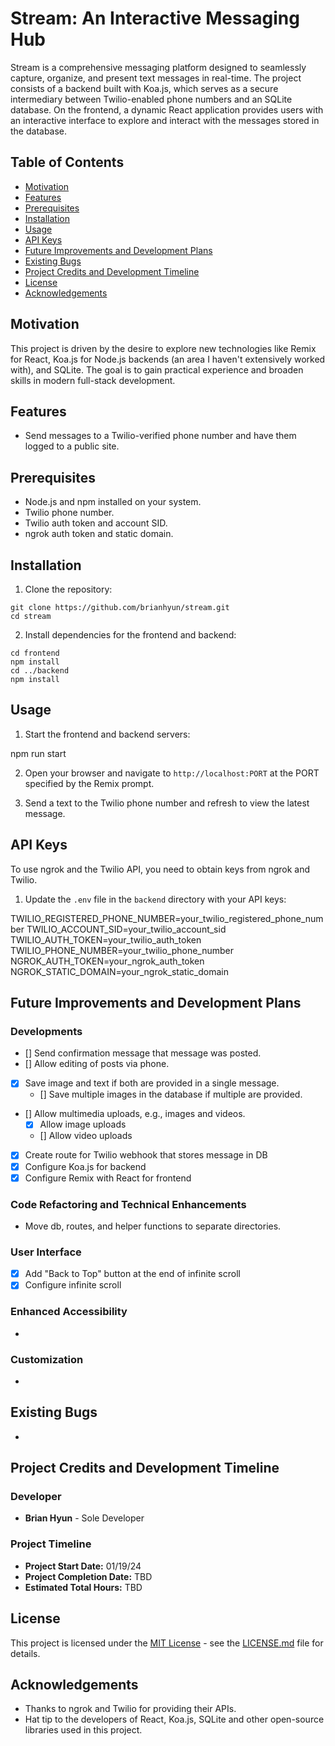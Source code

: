 # Stream: An Interactive Messaging Hub

Stream is a comprehensive messaging platform designed to seamlessly capture, organize, and present text messages in real-time. The project consists of a backend built with Koa.js, which serves as a secure intermediary between Twilio-enabled phone numbers and an SQLite database. On the frontend, a dynamic React application provides users with an interactive interface to explore and interact with the messages stored in the database.

<!-- [![Watch the Demo Video](https://img.youtube.com/vi/D9I9Ok4Qszw/0.jpg)](https://www.youtube.com/watch?v=D9I9Ok4Qszw) -->

## Table of Contents

- [Motivation](#motivation)
- [Features](#features)
- [Prerequisites](#prerequisites)
- [Installation](#installation)
- [Usage](#usage)
- [API Keys](#api-keys)
- [Future Improvements and Development Plans](#future-improvements-and-development-plans)
- [Existing Bugs](#existing-bugs)
- [Project Credits and Development Timeline](#project-credits-and-development-timeline)
- [License](#license)
- [Acknowledgements](#acknowledgements)

## Motivation

This project is driven by the desire to explore new technologies like Remix for React, Koa.js for Node.js backends (an area I haven't extensively worked with), and SQLite. The goal is to gain practical experience and broaden skills in modern full-stack development.

## Features

- Send messages to a Twilio-verified phone number and have them logged to a public site.

## Prerequisites

- Node.js and npm installed on your system.
- Twilio phone number.
- Twilio auth token and account SID.
- ngrok auth token and static domain.

## Installation

1. Clone the repository:

```
git clone https://github.com/brianhyun/stream.git
cd stream
```

2. Install dependencies for the frontend and backend:

```
cd frontend
npm install
cd ../backend
npm install
```

## Usage

1. Start the frontend and backend servers:

npm run start

2. Open your browser and navigate to `http://localhost:PORT` at the PORT specified by the Remix prompt.

3. Send a text to the Twilio phone number and refresh to view the latest message.

## API Keys

To use ngrok and the Twilio API, you need to obtain keys from ngrok and Twilio.

1. Update the `.env` file in the `backend` directory with your API keys:

TWILIO_REGISTERED_PHONE_NUMBER=your_twilio_registered_phone_number
TWILIO_ACCOUNT_SID=your_twilio_account_sid
TWILIO_AUTH_TOKEN=your_twilio_auth_token
TWILIO_PHONE_NUMBER=your_twilio_phone_number
NGROK_AUTH_TOKEN=your_ngrok_auth_token
NGROK_STATIC_DOMAIN=your_ngrok_static_domain

## Future Improvements and Development Plans

### Developments

- [] Send confirmation message that message was posted.
- [] Allow editing of posts via phone.
- [x] Save image and text if both are provided in a single message.
  - [] Save multiple images in the database if multiple are provided.
- [] Allow multimedia uploads, e.g., images and videos.
  - [x] Allow image uploads
  - [] Allow video uploads
- [x] Create route for Twilio webhook that stores message in DB
- [x] Configure Koa.js for backend
- [x] Configure Remix with React for frontend

### Code Refactoring and Technical Enhancements

- Move db, routes, and helper functions to separate directories.

### User Interface

- [x] Add "Back to Top" button at the end of infinite scroll
- [x] Configure infinite scroll

### Enhanced Accessibility

-

### Customization

-

## Existing Bugs

-

## Project Credits and Development Timeline

### Developer

- **Brian Hyun** - Sole Developer

### Project Timeline

- **Project Start Date:** 01/19/24
- **Project Completion Date:** TBD
- **Estimated Total Hours:** TBD

## License

This project is licensed under the [MIT License](LICENSE.md) - see the [LICENSE.md](LICENSE.md) file for details.

## Acknowledgements

- Thanks to ngrok and Twilio for providing their APIs.
- Hat tip to the developers of React, Koa.js, SQLite and other open-source libraries used in this project.
